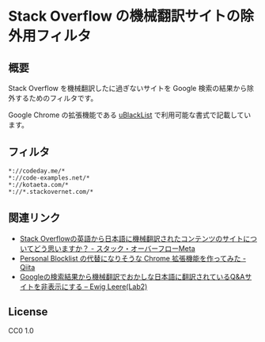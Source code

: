 # Stack Overflow の機械翻訳サイトの除外用フィルタ

## 概要

Stack Overflow を機械翻訳したに過ぎないサイトを Google 検索の結果から除外するためのフィルタです。

Google Chrome の拡張機能である [uBlackList](https://chrome.google.com/webstore/detail/ublacklist/pncfbmialoiaghdehhbnbhkkgmjanfhe?hl=ja) で利用可能な書式で記載しています。

## フィルタ

```
*://codeday.me/*
*://code-examples.net/*
*://kotaeta.com/*
*://*.stackovernet.com/*
```

## 関連リンク

* [Stack Overflowの英語から日本語に機械翻訳されたコンテンツのサイトについてどう思いますか？ \- スタック・オーバーフローMeta](https://ja.meta.stackoverflow.com/questions/2905/stack-overflow%E3%81%AE%E8%8B%B1%E8%AA%9E%E3%81%8B%E3%82%89%E6%97%A5%E6%9C%AC%E8%AA%9E%E3%81%AB%E6%A9%9F%E6%A2%B0%E7%BF%BB%E8%A8%B3%E3%81%95%E3%82%8C%E3%81%9F%E3%82%B3%E3%83%B3%E3%83%86%E3%83%B3%E3%83%84%E3%81%AE%E3%82%B5%E3%82%A4%E3%83%88%E3%81%AB%E3%81%A4%E3%81%84%E3%81%A6%E3%81%A9%E3%81%86%E6%80%9D%E3%81%84%E3%81%BE%E3%81%99%E3%81%8B)
* [Personal Blocklist の代替になりそうな Chrome 拡張機能を作ってみた - Qiita](https://qiita.com/iorate/items/9ff65360fbdf4082476a)
* [Googleの検索結果から機械翻訳でおかしな日本語に翻訳されているQ&Aサイトを非表示にする – Ewig Leere\(Lab2\)](https://labor.ewigleere.net/2019/04/03/extension-exclude-to-faqservice-from-google-search/)

## License

CC0 1.0
